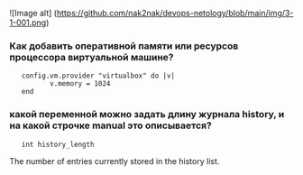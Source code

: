 ![Image alt]
(https://github.com/nak2nak/devops-netology/blob/main/img/3-1-001.png)

### Как добавить оперативной памяти или ресурсов процессора виртуальной машине?
       config.vm.provider "virtualbox" do |v|
              v.memory = 1024
       end

### какой переменной можно задать длину журнала history, и на какой строчке manual это описывается?
       int history_length
The number of entries currently stored in the history list.

